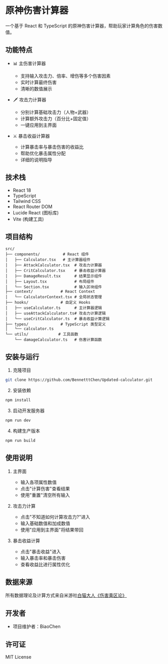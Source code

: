 # 原神伤害计算器

一个基于 React 和 TypeScript 的原神伤害计算器，帮助玩家计算角色的伤害数值。

## 功能特点

- 📊 主伤害计算器
  - 支持输入攻击力、倍率、增伤等多个伤害因素
  - 实时计算最终伤害
  - 清晰的数值展示

- 🗡️ 攻击力计算器
  - 分别计算基础攻击力（人物+武器）
  - 计算额外攻击力（百分比+固定值）
  - 一键应用到主界面

- ⚔️ 暴击收益计算器
  - 计算暴击率与暴击伤害的收益比
  - 帮助优化暴击属性分配
  - 详细的说明指导

## 技术栈

- React 18
- TypeScript
- Tailwind CSS
- React Router DOM
- Lucide React (图标库)
- Vite (构建工具)

## 项目结构

```
src/
├── components/          # React 组件
│   ├── Calculator.tsx   # 主计算器组件
│   ├── AttackCalculator.tsx  # 攻击力计算器
│   ├── CritCalculator.tsx    # 暴击收益计算器
│   ├── DamageResult.tsx      # 结果显示组件
│   ├── Layout.tsx            # 布局组件
│   └── Section.tsx           # 输入区块组件
├── context/            # React Context
│   └── CalculatorContext.tsx # 全局状态管理
├── hooks/              # 自定义 Hooks
│   ├── useCalculator.ts      # 主计算器逻辑
│   ├── useAttackCalculator.ts# 攻击力计算逻辑
│   └── useCritCalculator.ts  # 暴击收益计算逻辑
├── types/              # TypeScript 类型定义
│   └── calculator.ts
└── utils/             # 工具函数
    └── damageCalculator.ts   # 伤害计算函数
```

## 安装与运行

1. 克隆项目
```bash
git clone https://github.com/BennetttChen/Updated-calculator.git
```

2. 安装依赖
```bash
npm install
```

3. 启动开发服务器
```bash
npm run dev
```

4. 构建生产版本
```bash
npm run build
```

## 使用说明

1. 主界面
   - 输入各项属性数值
   - 点击"计算伤害"查看结果
   - 使用"重置"清空所有输入

2. 攻击力计算
   - 点击"不知道如何计算攻击力?"进入
   - 输入基础数值和加成数值
   - 使用"应用到主界面"将结果带回

3. 暴击收益计算
   - 点击"暴击收益"进入
   - 输入暴击率和暴击伤害
   - 查看收益比进行属性优化

## 数据来源

所有数据理论及计算方式来自米游社[白猫大人《伤害乘区论》](https://www.miyoushe.com/ys/accountCenter/postList?id=159074312)

## 开发者

- 项目维护者：BiaoChen

## 许可证

MIT License